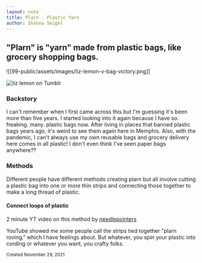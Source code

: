 ```yaml
---
layout: note
title: Plarn - Plastic Yarn
author: Shanna Seigel
---
```



## **"Plarn"** is "yarn" made from plastic bags, like grocery shopping bags. 

![[99-public/assets/images/liz-lemon-v-bag-victory.png]]





![liz lemon on Tumblr](https://external-content.duckduckgo.com/iu/?u=https%3A%2F%2Ftse1.mm.bing.net%2Fth%3Fid%3DOIP.gUbkKMNL-RFiXwd2FNB5GAHaHa%26pid%3DApi&f=1)


### Backstory
I can't remember when I first came across this but I'm guessing it's been more than five years. I started looking into it again because I have so. freaking. many. plastic bags now. After living in places that banned plastic bags years ago, it's weird to see them again here in Memphis. Also, with the pandemic, I can't always use my own reusable bags and grocery delivery here comes in all plastic! I don't even think I've seen paper bags anywhere??

### Methods
Different people have different methods creating plarn but all involve cutting a plastic bag into one or more thin strips and connecting those together to make a long thread of plastic.

#### Connect loops of plastic
2 minute YT video on this method by [needlepointers](https://www.youtube.com/watch?v=gQwTcizA7Oo)



YouTube showed me some people call the strips tied together "plarn roving," which I have feelings about. But whatever, you spin your plastic into cording or whatever you want, you crafty folks.





<small>Created November 29, 2021</small>